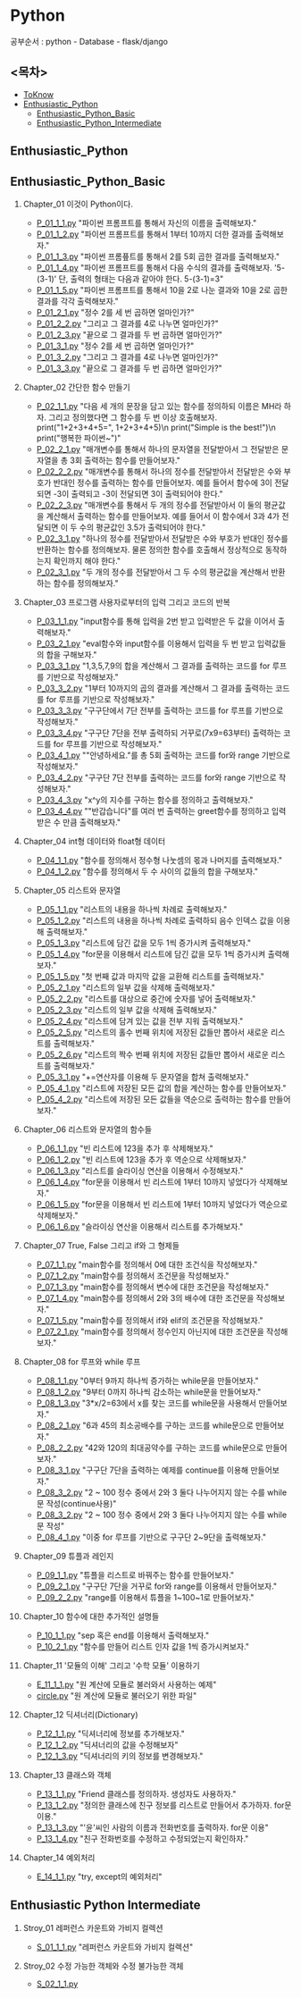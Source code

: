 # Python

공부순서 : python - Database - flask/django

## <목차>

- [ToKnow](./Python/ToKnow.md)
- [Enthusiastic_Python](#Enthusiastic_Python)
  - [Enthusiastic_Python_Basic](#Enthusiastic_Python_Basic)
  - [Enthusiastic_Python_Intermediate](#Enthusiastic_Python_Intermediate)

## Enthusiastic_Python

## Enthusiastic_Python_Basic

1. Chapter_01 이것이 Python이다.

   - [P_01_1_1.py](./Python/Enthusiastic_Python/Enthusiastic_Python_Basic/Chapter_01/P_01_1_1.py) "파이썬 프롬프트를 통해서 자신의 이름을 출력해보자."
   - [P_01_1_2.py](./Chapter_01/P_01_1_2.py) "파이썬 프롬프트를 통해서 1부터 10까지 더한 결과를 출력해보자."
   - [P_01_1_3.py](./Chapter_01/P_01_1_3.py) "파이썬 프롬픞트를 통해서 2를 5회 곱한 결과를 출력해보자."
   - [P_01_1_4.py](./Chapter_01/P_01_1_4.py) "파이썬 프롬프트를 통해서 다음 수식의 결과를 출력해보자. '5-(3-1)' 단, 출력의 형태는 다음과 같아야 한다. 5-(3-1)=3"
   - [P_01_1_5.py](./Chapter_01/P_01_1_5.py) "파이썬 프롬프트를 통해서 10을 2로 나눈 결과와 10을 2로 곱한 결과를 각각 출력해보자."
   - [P_01_2_1.py](./Chapter_01/P_01_2_1.py) "정수 2를 세 번 곱하면 얼마인가?"
   - [P_01_2_2.py](./Chapter_01/P_01_2_2.py) "그리고 그 결과를 4로 나누면 얼마인가?"
   - [P_01_2_3.py](./Chapter_01/P_01_2_3.py) "끝으로 그 결과를 두 번 곱하면 얼마인가?"
   - [P_01_3_1.py](./Chapter_01/P_01_3_1.py) "정수 2를 세 번 곱하면 얼마인가?"
   - [P_01_3_2.py](./Chapter_01/P_01_3_2.py) "그리고 그 결과를 4로 나누면 얼마인가?"
   - [P_01_3_3.py](./Chapter_01/P_01_3_3.py) "끝으로 그 결과를 두 번 곱하면 얼마인가?"

2. Chapter_02 간단한 함수 만들기

   - [P_02_1_1.py](./Chapter_02/P_02_1_1.py) "다음 세 개의 문장을 담고 있는 함수를 정의하되 이름은 MH라 하자. 그리고 정의했다면 그 함수를 두 번 이상 호출해보자. print("1+2+3+4+5=", 1+2+3+4+5)\n print("Simple is the best!")\n print("행복한 파이썬~")"
   - [P_02_2_1.py](./Chapter_02/P_02_2_1.py) "매개변수를 통해서 하나의 문자열을 전달받아서 그 전달받은 문자열을 총 3회 출력하는 함수를 만들어보자."
   - [P_02_2_2.py](./Chapter_02/P_02_2_2.py) "매개변수를 통해서 하나의 정수를 전달받아서 전달받은 수와 부호가 반대인 정수를 출력하는 함수를 만들어보자. 예를 들어서 함수에 3이 전달되면 -3이 출력되고 -3이 전달되면 3이 출력되어야 한다."
   - [P_02_2_3.py](./Chapter_02/P_02_2_3.py) "매개변수를 통해서 두 개의 정수를 전달받아서 이 둘의 평균값을 계산해서 출력하는 함수를 만들어보자. 예를 들어서 이 함수에서 3과 4가 전달되면 이 두 수의 평균값인 3.5가 출력되어야 한다."
   - [P_02_3_1.py](./Chapter_02/P_02_3_1.py) "하나의 정수를 전달받아서 전달받은 수와 부호가 반대인 정수를 반환하는 함수를 정의해보자. 물론 정의한 함수를 호출해서 정상적으로 동작하는지 확인까지 해야 한다."
   - [P_02_3_1.py](./Chapter_02/P_02_3_2.py) "두 개의 정수를 전달받아서 그 두 수의 평균값을 계산해서 반환하는 함수를 정의해보자."

3. Chapter_03 프로그램 사용자로부터의 입력 그리고 코드의 반복

   - [P_03_1_1.py](./Chapter_03/P_03_1_1.py) "input함수를 통해 입력을 2번 받고 입력받은 두 값을 이어서 출력해보자."
   - [P_03_2_1.py](./Chapter_03/P_03_2_1.py) "eval함수와 input함수를 이용해서 입력을 두 번 받고 입력값들의 합을 구해보자."
   - [P_03_3_1.py](./Chapter_03/P_03_3_1.py) "1,3,5,7,9의 합을 계산해서 그 결과를 출력하는 코드를 for 루프를 기반으로 작성해보자."
   - [P_03_3_2.py](./Chapter_03/P_03_3_2.py) "1부터 10까지의 곱의 결과를 계산해서 그 결과를 출력하는 코드를 for 루프를 기반으로 작성해보자."
   - [P_03_3_3.py](./Chapter_03/P_03_3_3.py) "구구단에서 7단 전부를 출력하는 코드를 for 루프를 기반으로 작성해보자."
   - [P_03_3_4.py](./Chapter_03/P_03_3_4.py) "구구단 7단을 전부 출력하되 거꾸로(7x9=63부터) 출력하는 코드를 for 루프를 기반으로 작성해보자."
   - [P_03_4_1.py](./Chapter_03/P_03_4_1.py) ""안녕하세요."를 총 5회 출력하는 코드를 for와 range 기반으로 작성해보자."
   - [P_03_4_2.py](./Chapter_03/P_03_4_2.py) "구구단 7단 전부를 출력하는 코드를 for와 range 기반으로 작성해보자."
   - [P_03_4_3.py](./Chapter_03/P_03_4_3.py) "x^y의 지수를 구하는 함수를 정의하고 출력해보자."
   - [P_03_4_4.py](./Chapter_03/P_03_4_4.py) ""반갑습니다"를 여러 번 출력하는 greet함수를 정의하고 입력받은 수 만큼 출력해보자."

4. Chapter_04 int형 데이터와 float형 데이터

   - [P_04_1_1.py](./Chapter_04/P_04_1_1.py) "함수를 정의해서 정수형 나눗셈의 몫과 나머지를 출력해보자."
   - [P_04_1_2.py](./Chapter_04/P_04_1_2.py) "함수를 정의해서 두 수 사이의 값들의 합을 구해보자."

5. Chapter_05 리스트와 문자열

   - [P_05_1_1.py](./Chapter_05/P_05_1_1.py) "리스트의 내용을 하나씩 차례로 출력해보자."
   - [P_05_1_2.py](./Chapter_05/P_05_1_2.py) "리스트의 내용을 하나씩 차례로 출력하되 음수 인덱스 값을 이용해 출력해보자."
   - [P_05_1_3.py](./Chapter_05/P_05_1_3.py) "리스트에 담긴 값을 모두 1씩 증가시켜 출력해보자."
   - [P_05_1_4.py](./Chapter_05/P_05_1_4.py) "for문을 이용해서 리스트에 담긴 값을 모두 1씩 증가시켜 출력해보자."
   - [P_05_1_5.py](./Chapter_05/P_05_1_5.py) "첫 번째 값과 마지막 값을 교환해 리스트를 출력해보자."
   - [P_05_2_1.py](./Chapter_05/P_05_2_1.py) "리스트의 일부 값을 삭제해 출력해보자."
   - [P_05_2_2.py](./Chapter_05/P_05_2_2.py) "리스트를 대상으로 중간에 숫자를 넣어 출력해보자."
   - [P_05_2_3.py](./Chapter_05/P_05_2_3.py) "리스트의 일부 값을 삭제해 출력해보자."
   - [P_05_2_4.py](./Chapter_05/P_05_2_4.py) "리스트에 담겨 있는 값을 전부 지워 출력해보자."
   - [P_05_2_5.py](./Chapter_05/P_05_2_5.py) "리스트의 홀수 번째 위치에 저장된 값들만 뽑아서 새로운 리스트를 출력해보자."
   - [P_05_2_6.py](./Chapter_05/P_05_2_6.py) "리스트의 짝수 번째 위치에 저장된 값들만 뽑아서 새로운 리스트를 출력해보자."
   - [P_05_3_1.py](./Chapter_05/P_05_3_1.py) "+=연산자를 이용해 두 문자열을 합쳐 출력해보자."
   - [P_05_4_1.py](./Chapter_05/P_05_4_1.py) "리스트에 저장된 모든 값의 합을 계산하는 함수를 만들어보자."
   - [P_05_4_2.py](./Chapter_05/P_05_4_2.py) "리스트에 저장된 모든 값들을 역순으로 출력하는 함수를 만들어보자."

6. Chapter_06 리스트와 문자열의 함수들

   - [P_06_1_1.py](./Chapter_06/P_06_1_1.py) "빈 리스트에 123을 추가 후 삭제해보자."
   - [P_06_1_2.py](./Chapter_06/P_06_1_2.py) "빈 리스트에 123을 추가 후 역순으로 삭제해보자."
   - [P_06_1_3.py](./Chapter_06/P_06_1_3.py) "리스트를 슬라이싱 연산을 이용해서 수정해보자."
   - [P_06_1_4.py](./Chapter_06/P_06_1_4.py) "for문을 이용해서 빈 리스트에 1부터 10까지 넣었다가 삭제해보자."
   - [P_06_1_5.py](./Chapter_06/P_06_1_5.py) "for문을 이용해서 빈 리스트에 1부터 10까지 넣었다가 역순으로 삭제해보자."
   - [P_06_1_6.py](./Chapter_06/P_06_1_6.py) "슬라이싱 연산을 이용해서 리스트를 추가해보자."

7. Chapter_07 True, False 그리고 if와 그 형제들

   - [P_07_1_1.py](./Chapter_07/P_07_1_1.py) "main함수를 정의해서 0에 대한 조건식을 작성해보자."
   - [P_07_1_2.py](./Chapter_07/P_07_1_2.py) "main함수를 정의해서 조건문을 작성해보자."
   - [P_07_1_3.py](./Chapter_07/P_07_1_3.py) "main함수를 정의해서 변수에 대한 조건문을 작성해보자."
   - [P_07_1_4.py](./Chapter_07/P_07_1_4.py) "main함수를 정의해서 2와 3의 배수에 대한 조건문을 작성해보자."
   - [P_07_1_5.py](./Chapter_07/P_07_1_5.py) "main함수를 정의해서 if와 elif의 조건문을 작성해보자."
   - [P_07_2_1.py](./Chapter_07/P_07_2_1.py) "main함수를 정의해서 정수인지 아닌지에 대한 조건문을 작성해보자."

8. Chapter_08 for 루프와 while 루프

   - [P_08_1_1.py](./Chapter_08/P_08_1_1.py) "0부터 9까지 하나씩 증가하는 while문을 만들어보자."
   - [P_08_1_2.py](./Chapter_08/P_08_1_2.py) "9부터 0까지 하나씩 감소하는 while문을 만들어보자."
   - [P_08_1_3.py](./Chapter_08/P_08_1_3.py) "3\*x/2=63에서 x를 찾는 코드를 while문을 사용해서 만들어보자."
   - [P_08_2_1.py](./Chapter_08/P_08_2_1.py) "6과 45의 최소공배수를 구하는 코드를 while문으로 만들어보자."
   - [P_08_2_2.py](./Chapter_08/P_08_2_2.py) "42와 120의 최대공약수를 구하는 코드를 while문으로 만들어보자."
   - [P_08_3_1.py](./Chapter_08/P_08_3_1.py) "구구단 7단을 출력하는 예제를 continue를 이용해 만들어보자."
   - [P_08_3_2.py](./Chapter_08/P_08_3_2.py) "2 ~ 100 정수 중에서 2와 3 둘다 나누어지지 않는 수를 while문 작성(continue사용)"
   - [P_08_3_2.py](./Chapter_08/P_08_3_2.py) "2 ~ 100 정수 중에서 2와 3 둘다 나누어지지 않는 수를 while문 작성"
   - [P_08_4_1.py](./Chapter_08/P_08_4_1.py) "이중 for 루프를 기반으로 구구단 2~9단을 출력해보자."

9. Chapter_09 튜플과 레인지

   - [P_09_1_1.py](./Chapter_09/P_09_1_1.py) "튜플을 리스트로 바꿔주는 함수를 만들어보자."
   - [P_09_2_1.py](./Chapter_09/P_09_2_1.py) "구구단 7단을 거꾸로 for와 range를 이용해서 만들어보자."
   - [P_09_2_2.py](./Chapter_09/P_09_2_2.py) "range를 이용해서 튜플을 1~100~1로 만들어보자."

10. Chapter_10 함수에 대한 추가적인 설명들

    - [P_10_1_1.py](./Chapter_10/P_10_1_1.py) "sep 혹은 end를 이용해서 출력해보자."
    - [P_10_2_1.py](./Chapter_10/P_10_2_1.py) "함수를 만들어 리스트 인자 값을 1씩 증가시켜보자."

11. Chapter_11 '모듈의 이해' 그리고 '수학 모듈' 이용하기

    - [E_11_1_1.py](./Chapter_11/E_11_1_1.py) "원 계산에 모듈로 불러와서 사용하는 예제"
    - [circle.py](./Chapter_11/circle.py) "원 계산에 모듈로 불러오기 위한 파일"

12. Chapter_12 딕셔너리(Dictionary)

    - [P_12_1_1.py](./Chapter_12/P_12_1_1.py) "딕셔너리에 정보를 추가해보자."
    - [P_12_1_2.py](./Chapter_12/P_12_1_2.py) "딕셔너리의 값을 수정해보자"
    - [P_12_1_3.py](./Chapter_12/P_12_1_3.py) "딕셔너리의 키의 정보를 변경해보자."

13. Chapter_13 클래스와 객체

    - [P_13_1_1.py](./Chapter_13/P_13_1_1.py) "Friend 클래스를 정의하자. 생성자도 사용하자."
    - [P_13_1_2.py](./Chapter_13/P_13_1_2.py) "정의한 클래스에 친구 정보를 리스트로 만들어서 추가하자. for문 이용."
    - [P_13_1_3.py](./Chapter_13/P_13_1_3.py) "'윤'씨인 사람의 이름과 전화번호를 출력하자. for문 이용"
    - [P_13_1_4.py](./Chapter_13/P_13_1_4.py) "친구 전화번호를 수정하고 수정되었는지 확인하자."

14. Chapter_14 예외처리

    - [E_14_1_1.py](./Chapter_14/E_14_1_1.py) "try, except의 예외처리"

## Enthusiastic Python Intermediate

1. Stroy_01 레퍼런스 카운트와 가비지 컬렉션

   - [S_01_1_1.py](./Stroy_01/S_01_1_1.py) "레퍼런스 카운트와 가비지 컬렉션"

2. Stroy_02 수정 가능한 객체와 수정 불가능한 객체

   - [S_02_1_1.py](./Stroy_02/S_02_1_1.py)
